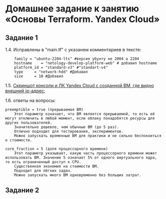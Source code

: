 # **Домашнее задание к занятию «Основы Terraform. Yandex Cloud»**

## **Задание 1** 
1.4. Исправлены в "main.tf" с указанем комментариев в тексте:  
    
        family = "ubuntu-2204-lts" #версия убунту не 2004 а 2204  
        hostname    = "netology-develop-platform-web" # добавил hostname  
        platform_id = "standard-v3" #"standart-v4"  
        type     = "network-hdd" #Добавил  
        size     = 10 #Добавил  

1.5. [Скриншот консоли и ЛК Yandex Cloud с созданной ВМ, где видно внешний ip-адрес;](https://github.com/Zufo77/Netology/blob/main/03-ter-homeworks/02/Screenshot_for_HW2_1.png)  


1.6. ответы на вопросы:  
    
    preemptible = true (прерываемая ВМ)  
        Этот параметр означает, что ВМ является прерываемой, то есть её могут отключить в любой момент, если облаку понадобятся ресурсы для других пользователей.  
        Значительно дешевле, чем обычные ВМ (до 5 раз).  
        Отлично подходит для тестирования, экспериментов.  
        Можно запускать временные ВМ для практики и не сильно беспокоиться о стоимости.  

    core_fraction = 5 (доля процессорного времени)  
        Этот параметр указывает, какую часть процессорного времени может использовать ВМ. Значение 5 означает 5% от одного виртуального ядра, то есть ограниченный доступ к CPU.  
        Существенная экономия на стоимости ВМ.  
        Подходит для лёгких задач.  
        Можно запускать много ВМ одновременно без больших затрат.  
        

## **Задание 2** 
